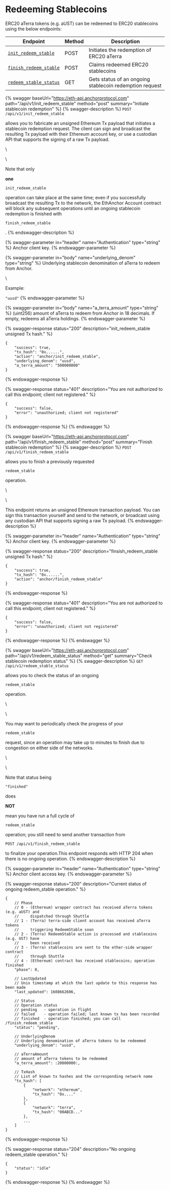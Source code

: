 # Redeeming Stablecoins

ERC20 aTerra tokens (e.g. aUST) can be redeemed to ERC20 stablecoins using the below endpoints:

| Endpoint                                                                              | Method | Description                                             |
| ------------------------------------------------------------------------------------- | ------ | ------------------------------------------------------- |
| [`init_redeem_stable`](redeeming-stablecoins.md#initiate-stablecoin-redemption)       | POST   | Initiates the redemption of ERC20 aTerra                |
| [`finish_redeem_stable`](redeeming-stablecoins.md#finish-stablecoin-redemption)       | POST   | Claims redeemed ERC20 stablecoins                       |
| [`redeem_stable_status`](redeeming-stablecoins.md#check-stablecoin-redemption-status) | GET    | Gets status of an ongoing stablecoin redemption request |

{% swagger baseUrl="https://eth-api.anchorprotocol.com" path="/api/v1/init_redeem_stable" method="post" summary="Initiate stablecoin redemption" %}
{% swagger-description %}
`POST /api/v1/init_redeem_stable`

 allows you to fabricate an unsigned Ethereum Tx payload that initiates a stablecoin redemption request. The client can sign and broadcast the resulting Tx payload with their Ethereum account key, or use a custodian API that supports the signing of a raw Tx payload.

\




\


Note that only 

**one**

 

`init_redeem_stable`

 operation can take place at the same time; even if you successfully broadcast the resulting Tx to the network, the EthAnchor Account contract will block any subsequent operations until an ongoing stablecoin redemption is finished with 

`finish_redeem_stable`

.
{% endswagger-description %}

{% swagger-parameter in="header" name="Authentication" type="string" %}
Anchor client key.
{% endswagger-parameter %}

{% swagger-parameter in="body" name="underlying_denom" type="string" %}
Underlying stablecoin denomination of aTerra to redeem from Anchor.

\


Example: 

`"uusd"`
{% endswagger-parameter %}

{% swagger-parameter in="body" name="a_terra_amount" type="string" %}
(uint256) amount of aTerra to redeem from Anchor in 18 decimals. If empty, redeems all aTerra holdings.
{% endswagger-parameter %}

{% swagger-response status="200" description="init_redeem_stable unsigned Tx hash." %}
```
{
    "success": true,
    "tx_hash": "0x......",
    "action": "anchor/init_redeem_stable",
    "underlying_denom": "uusd", 
    "a_terra_amount": "500000000"
}
```
{% endswagger-response %}

{% swagger-response status="401" description="You are not authorized to call this endpoint; client not registered." %}
```
{
    "success": false,
    "error": "unauthorized; client not registered"
}
```
{% endswagger-response %}
{% endswagger %}

{% swagger baseUrl="https://eth-api.anchorprotocol.com" path="/api/v1/finish_redeem_stable" method="post" summary="Finish stablecoin redemption" %}
{% swagger-description %}
`POST /api/v1/finish_redeem_stable`

 allows you to finish a previously requested 

`redeem_stable`

 operation.

\




\


This endpoint returns an unsigned Ethereum transaction payload. You can sign this transaction yourself and send to the network, or broadcast using any custodian API that supports signing a raw Tx payload.
{% endswagger-description %}

{% swagger-parameter in="header" name="Authentication" type="string" %}
Anchor client key.
{% endswagger-parameter %}

{% swagger-response status="200" description="finsish_redeem_stable unsigned Tx hash." %}
```
{
    "success": true,
    "tx_hash": "0x......",
    "action": "anchor/finish_redeem_stable"
}
```
{% endswagger-response %}

{% swagger-response status="401" description="You are not authorized to call this endpoint; client not registered." %}
```
{
    "success": false,
    "error": "unauthorized; client not registered"
}
```
{% endswagger-response %}
{% endswagger %}

{% swagger baseUrl="https://eth-api.anchorprotocol.com" path="/api/v1/redeem_stable_status" method="get" summary="Check stablecoin redemption status" %}
{% swagger-description %}
`GET /api/v1/redeem_stable_status`

 allows you to check the status of an ongoing 

`redeem_stable`

 operation.

\




\


You may want to periodically check the progress of your 

`redeem_stable`

 request, since an operation may take up to minutes to finish due to congestion on either side of the networks.

\




\


Note that status being 

`"finished"`

 does 

**NOT**

 mean you have run a full cycle of 

`redeem_stable`

 operation; you still need to send another transaction from 

`POST /api/v1/finish_redeem_stable`

 to finalize your operation.This endpoint responds with HTTP 204 when there is no ongoing operation.
{% endswagger-description %}

{% swagger-parameter in="header" name="Authentication" type="string" %}
Anchor client access key.
{% endswagger-parameter %}

{% swagger-response status="200" description="Current status of ongoing redeem_stable operation." %}
```
{
    // Phase
    // 0 - (Ethereum) wrapper contract has received aTerra tokens (e.g. aUST) and 
    //     dispatched through Shuttle
    // 1 - (Terra) terra-side client account has received aTerra tokens
    //     triggering RedeemStable soon
    // 2 - (Terra) RedeemStable action is processed and stablecoins (e.g. UST) have
    //     been received
    // 3 - (Terra) stablecoins are sent to the ether-side wrapper contract
    //     through Shuttle
    // 4 - (Ethereum) contract has received stablecoins; operation finished
    "phase": 0,

    // LastUpdated
    // Unix timestamp at which the last update to this response has been made
    "last_updated": 1608662606,

    // Status
    // Operation status
    // pending   - operation in flight
    // failed    - operation failed; last known tx has been recorded
    // finished  - operation finished; you can call /finish_redeem_stable
    "status": "pending",

    // UnderlyingDenom
    // Underlying denomination of aTerra tokens to be redeemed
    "underlying_denom": "uusd", 

    // aTerraAmount
    // amount of aTerra tokens to be redeemed
    "a_terra_amount": :20000000:,

    // TxHash
    // List of known tx hashes and the corresponding network name
    "tx_hash": [
        {
            "network": "ethereum",
            "tx_hash": "0x...."
        },
        {
            "network": "terra",
            "tx_hash": "00ABCD..."
        },
        ...
    ]
}
```
{% endswagger-response %}

{% swagger-response status="204" description="No ongoing redeem_stable operation." %}
```
{
    "status": "idle"
}
```
{% endswagger-response %}
{% endswagger %}
